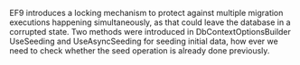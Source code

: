 EF9 introduces a locking mechanism to protect against multiple migration executions happening simultaneously, as that could leave the database in a corrupted state. 
Two methods were introduced in DbContextOptionsBuilder UseSeeding and UseAsyncSeeding for seeding initial data, how ever we need to check whether the seed operation is already done previously.
